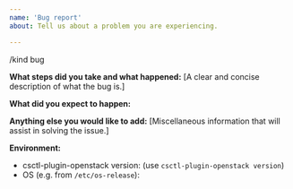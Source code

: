 ```yaml
---
name: 'Bug report'
about: Tell us about a problem you are experiencing.

---
```


/kind bug

**What steps did you take and what happened:**
[A clear and concise description of what the bug is.]


**What did you expect to happen:**


**Anything else you would like to add:**
[Miscellaneous information that will assist in solving the issue.]


**Environment:**

- csctl-plugin-openstack version: (use `csctl-plugin-openstack version`)
- OS (e.g. from `/etc/os-release`): 
